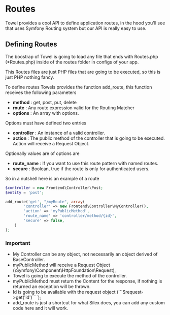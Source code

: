Routes
======

Towel provides a cool API to define application routes, in the hood you'll see that uses Symfony Routing
system but our API is really easy to use.

## Defining Routes ##

The boostrap of Towel is going to load any file that ends with Routes.php (*Routes.php) inside of the routes folder
in configs of your app.

This Routes files are just PHP files that are going to be executed, so this is just PHP nothing fancy.

To define routes Towels provides the function add_route, this function receives the following parameters

 * **method** : get, post, put, delete
 * **route** : Any route expression valid for the Routing Matcher
 * **options** : An array with options.

Options must have defined two entries

 * **controller** : An instance of a valid controller.
 * **action** : The public method of the controller that is going to be executed. Action will receive a Request Object.

Optionally values are of options are

 * **route_name** : If you want to use this route pattern with named routes.
 * **secure** : Boolean, true if the route is only for authenticated users.

So in a nutshell here is an example of a route

````php
$controller = new Frontend\Controller\Post;
$entity = 'post';

add_route('get', "/myRoute", array(
        'controller' => new Frontend\Controller\MyController(),
        'action' => 'myPublicMethod',
        'route_name' => 'controller/method/{id}',
        'secure' => false,
    )
);
````

### Important ###

* My Controller can be any object, not necessarily an object derived of BaseController.
* myPublicMethod will receive a Request Object (\Symfony\Component\HttpFoundation\Request),
* Towel is going to execute the method of the controller.
* myPublicMethod must return the Content for the response, if nothing is returned an exception will be thrown.
* Id is going to be available with the request object (```$request->get('id')````);
* add_route is just a shortcut for what Silex does, you can add any custom code here and it will work.